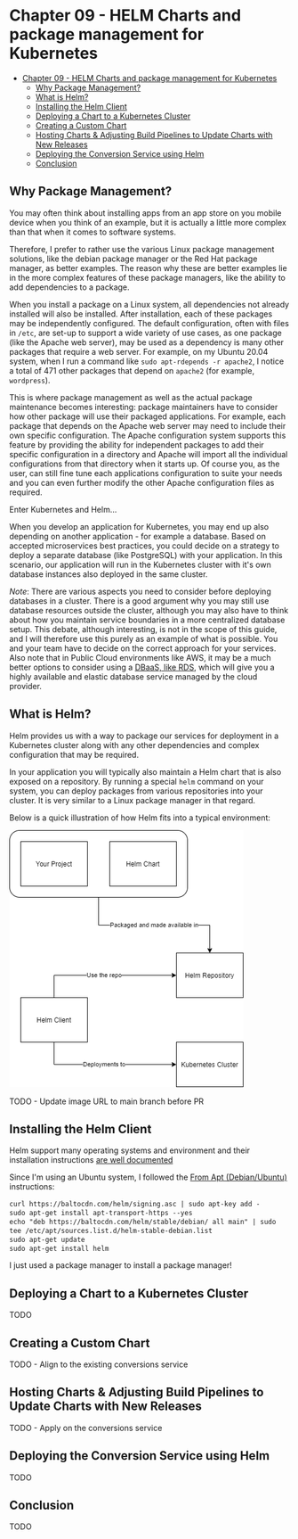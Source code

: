 # Chapter 09 - HELM Charts and package management for Kubernetes

- [Chapter 09 - HELM Charts and package management for Kubernetes](#chapter-09---helm-charts-and-package-management-for-kubernetes)
  - [Why Package Management?](#why-package-management)
  - [What is Helm?](#what-is-helm)
  - [Installing the Helm Client](#installing-the-helm-client)
  - [Deploying a Chart to a Kubernetes Cluster](#deploying-a-chart-to-a-kubernetes-cluster)
  - [Creating a Custom Chart](#creating-a-custom-chart)
  - [Hosting Charts & Adjusting Build Pipelines to Update Charts with New Releases](#hosting-charts--adjusting-build-pipelines-to-update-charts-with-new-releases)
  - [Deploying the Conversion Service using Helm](#deploying-the-conversion-service-using-helm)
  - [Conclusion](#conclusion)

## Why Package Management?

You may often think about installing apps from an app store on you mobile device when you think of an example, but it is actually a little more complex than that when it comes to software systems.

Therefore, I prefer to rather use the various Linux package management solutions, like the debian package manager or the Red Hat package manager, as better examples. The reason why these are better examples lie in the more complex features of these package managers, like the ability to add dependencies to a package.

When you install a package on a Linux system, all dependencies not already installed will also be installed. After installation, each of these packages may be independently configured. The default configuration, often with files in `/etc`, are set-up to support a wide variety of use cases, as one package (like the Apache web server), may be used as a dependency is many other packages that require a web server. For example, on my Ubuntu 20.04 system, when I run a command like `sudo apt-rdepends -r apache2`, I notice a total of 471 other packages that depend on `apache2` (for example, `wordpress`). 

This is where package management as well as the actual package maintenance becomes interesting: package maintainers have to consider how other package will use their packaged applications. For example, each package that depends on the Apache web server may need to include their own specific configuration. The Apache configuration system supports this feature by providing the ability for independent packages to add their specific configuration in a directory and Apache will import all the individual configurations from that directory when it starts up. Of course you, as the user, can still fine tune each applications configuration to suite your needs and you can even further modify the other Apache configuration files as required.

Enter Kubernetes and Helm...

When you develop an application for Kubernetes, you may end up also depending on another application - for example a database. Based on accepted microservices best practices, you could decide on a strategy to deploy a separate database (like PostgreSQL) with your application. In this scenario, our application will run in the Kubernetes cluster with it's own database instances also deployed in the same cluster. 

_*Note*_: There are various aspects you need to consider before deploying databases in a cluster. There is a good argument why you may still use database resources outside the cluster, although you may also have to think about how you maintain service boundaries in a more centralized database setup. This debate, although interesting, is not in the scope of this guide, and I will therefore use this purely as an example of what is possible. You and your team have to decide on the correct approach for your services. Also note that in Public Cloud environments like AWS, it may be a much better options to consider using a [DBaaS, like RDS](https://aws.amazon.com/rds/), which will give you a highly available and elastic database service managed by the cloud provider.

## What is Helm?

Helm provides us with a way to package our services for deployment in a Kubernetes cluster along with any other dependencies and complex configuration that may be required.

In your application you will typically also maintain a Helm chart that is also exposed on a repository. By running a special `helm` command on your system, you can deploy packages from various repositories into your cluster. It is very similar to a Linux package manager in that regard.

Below is a quick illustration of how Helm fits into a typical environment:

<a href="https://github.com/nicc777/kubernetes-from-scratch/raw/chapter_09-01/chapter_09/helm-01.png" target="_blank"><img src="https://github.com/nicc777/kubernetes-from-scratch/raw/chapter_09-01/chapter_09/helm-01.png" height="461" width="421" /></a>

TODO - Update image URL to main branch before PR

## Installing the Helm Client

Helm support many operating systems and environment and their installation instructions [are well documented](https://helm.sh/docs/intro/install/)

Since I'm using an Ubuntu system, I followed the [From Apt (Debian/Ubuntu)](https://helm.sh/docs/intro/install/#from-apt-debianubuntu) instructions:

```shell
curl https://baltocdn.com/helm/signing.asc | sudo apt-key add -
sudo apt-get install apt-transport-https --yes
echo "deb https://baltocdn.com/helm/stable/debian/ all main" | sudo tee /etc/apt/sources.list.d/helm-stable-debian.list
sudo apt-get update
sudo apt-get install helm
```

I just used a package manager to install a package manager!

## Deploying a Chart to a Kubernetes Cluster

TODO

## Creating a Custom Chart

TODO - Align to the existing conversions service

## Hosting Charts & Adjusting Build Pipelines to Update Charts with New Releases

TODO - Apply on the conversions service

## Deploying the Conversion Service using Helm

TODO

## Conclusion

TODO



